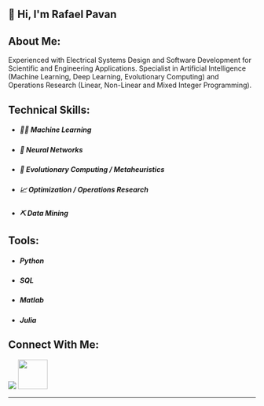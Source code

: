 <h2> 👋 Hi, I'm Rafael Pavan </h2>

## About Me:

Experienced with Electrical Systems Design and Software Development for Scientific and Engineering Applications. Specialist in Artificial Intelligence (Machine Learning, Deep Learning, Evolutionary Computing) and Operations Research (Linear, Non-Linear and Mixed Integer Programming).

## Technical Skills:

- ##### 👨‍💻 Machine Learning
- ##### 🧠 Neural Networks
- ##### 🧬 Evolutionary Computing / Metaheuristics
- ##### 📈 Optimization / Operations Research
- ##### ⛏️ Data Mining


## Tools:

- ##### Python
- ##### SQL
- ##### Matlab
- ##### Julia


## Connect With Me: 
[<img src="https://img.shields.io/badge/linkedin-%230077B5.svg?&style=for-the-badge&logo=linkedin&logoColor=white" />](https://www.linkedin.com/in/engrafaelpavan/) <img src="https://media.giphy.com/media/LnQjpWaON8nhr21vNW/giphy.gif" width="60">

--------

